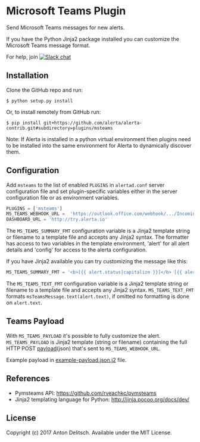 Microsoft Teams Plugin
==============

Send Microsoft Teams messages for new alerts.

If you have the Python Jinja2 package installed you can customize the
Microsoft Teams message format.

For help, join [![Slack chat](https://img.shields.io/badge/chat-on%20slack-blue?logo=slack)](https://slack.alerta.dev)

Installation
------------

Clone the GitHub repo and run:

    $ python setup.py install

Or, to install remotely from GitHub run:

    $ pip install git+https://github.com/alerta/alerta-contrib.git#subdirectory=plugins/msteams

Note: If Alerta is installed in a python virtual environment then plugins
need to be installed into the same environment for Alerta to dynamically
discover them.

Configuration
-------------

Add `msteams` to the list of enabled `PLUGINS` in `alertad.conf` server
configuration file and set plugin-specific variables either in the
server configuration file or as environment variables.

```python
PLUGINS = ['msteams']
MS_TEAMS_WEBHOOK_URL =  'https://outlook.office.com/webhook/.../IncomingWebhook/.../...'
DASHBOARD_URL = 'http://try.alerta.io'
```

The `MS_TEAMS_SUMMARY_FMT` configuration variable is a Jinja2 template
string or filename to a template file and accepts any Jinja2 syntax.
The formatter has access to two variables in the template environment,
'alert' for all alert details and 'config' for access to the alerta
configuration.

If you have Jinja2 available you can try customizing the message like
this:

```python
MS_TEAMS_SUMMARY_FMT = '<b>[{{ alert.status|capitalize }}]</b> [{{ alert.severity|upper }}] Event {{ alert.event }} on <b>{{ alert.resource }}</b><br>{{ alert.text }}'
```

The `MS_TEAMS_TEXT_FMT` configuration variable is a Jinja2 template
string or filename to a template file and accepts any Jinja2 syntax.
`MS_TEAMS_TEXT_FMT` formats `msTeamsMessage.text(alert.text)`, if omitted
no formatting is done on `alert.text`.

Teams Payload
-------------
With `MS_TEAMS_PAYLOAD` it's possible to fully customize the alert.
`MS_TEAMS_PAYLOAD` is Jinja2 template (string or filename) containing the full
HTTP POST [payload](https://docs.microsoft.com/en-us/outlook/actionable-messages/message-card-reference)(json) that's sent to `MS_TEAMS_WEBHOOK_URL`.

Example payload in [example-payload.json.j2](example-payload.json.j2) file.

References
----------

  * Pymsteams API: https://github.com/rveachkc/pymsteams
  * Jinja2 templating language for Python: http://jinja.pocoo.org/docs/dev/

License
-------

Copyright (c) 2017 Anton Delitsch. Available under the MIT License.
